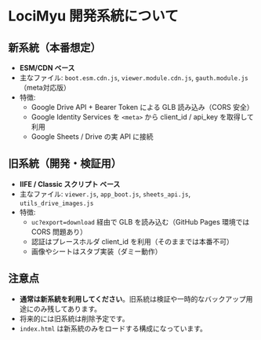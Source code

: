 # LociMyu 開発系統について

## 新系統（本番想定）
- **ESM/CDN ベース**
- 主なファイル: `boot.esm.cdn.js`, `viewer.module.cdn.js`, `gauth.module.js`（meta対応版）
- 特徴:
  - Google Drive API + Bearer Token による GLB 読み込み（CORS 安全）
  - Google Identity Services を `<meta>` から client_id / api_key を取得して利用
  - Google Sheets / Drive の実 API に接続

## 旧系統（開発・検証用）
- **IIFE / Classic スクリプト ベース**
- 主なファイル: `viewer.js`, `app_boot.js`, `sheets_api.js`, `utils_drive_images.js`
- 特徴:
  - `uc?export=download` 経由で GLB を読み込む（GitHub Pages 環境では CORS 問題あり）
  - 認証はプレースホルダ client_id を利用（そのままでは本番不可）
  - 画像やシートはスタブ実装（ダミー動作）

## 注意点
- **通常は新系統を利用してください**。旧系統は検証や一時的なバックアップ用途にのみ残してあります。
- 将来的には旧系統は削除予定です。
- `index.html` は新系統のみをロードする構成になっています。
